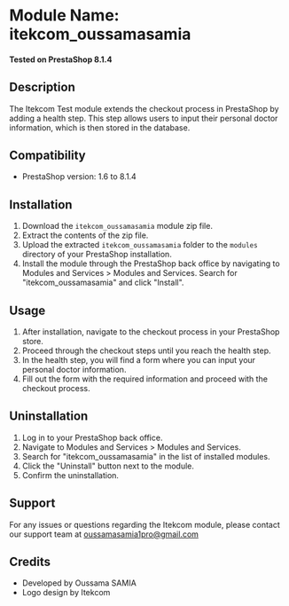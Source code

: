 # Module Name: itekcom_oussamasamia
#### Tested on PrestaShop 8.1.4

## Description
The Itekcom Test module extends the checkout process in PrestaShop by adding a health step. This step allows users to input their personal doctor information, which is then stored in the database.

## Compatibility
- PrestaShop version: 1.6 to 8.1.4

## Installation
1. Download the `itekcom_oussamasamia` module zip file.
2. Extract the contents of the zip file.
3. Upload the extracted `itekcom_oussamasamia` folder to the `modules` directory of your PrestaShop installation.
4. Install the module through the PrestaShop back office by navigating to Modules and Services > Modules and Services. Search for "itekcom_oussamasamia" and click "Install".

## Usage
1. After installation, navigate to the checkout process in your PrestaShop store.
2. Proceed through the checkout steps until you reach the health step.
3. In the health step, you will find a form where you can input your personal doctor information.
4. Fill out the form with the required information and proceed with the checkout process.

## Uninstallation
1. Log in to your PrestaShop back office.
2. Navigate to Modules and Services > Modules and Services.
3. Search for "itekcom_oussamasamia" in the list of installed modules.
4. Click the "Uninstall" button next to the module.
5. Confirm the uninstallation.

## Support
For any issues or questions regarding the Itekcom module, please contact our support team at oussamasamia1pro@gmail.com

## Credits
- Developed by Oussama SAMIA
- Logo design by Itekcom
